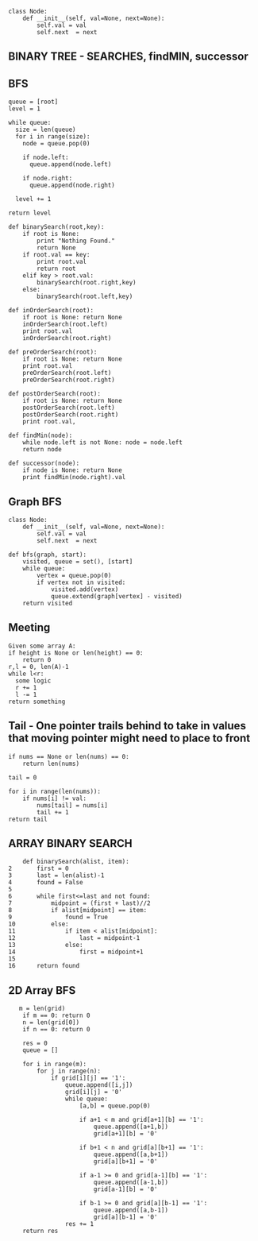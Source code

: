 ```
class Node:
    def __init__(self, val=None, next=None):
        self.val = val
        self.next  = next
```

## BINARY TREE - SEARCHES, findMIN, successor

## BFS

```
queue = [root]
level = 1

while queue:
  size = len(queue)
  for i in range(size):
    node = queue.pop(0)
    
    if node.left:
      queue.append(node.left)
      
    if node.right:
      queue.append(node.right)
     
  level += 1

return level
```

```
def binarySearch(root,key):
	if root is None:
		print "Nothing Found."
		return None
	if root.val == key:
		print root.val
		return root
	elif key > root.val:
		binarySearch(root.right,key)
	else:
		binarySearch(root.left,key)

def inOrderSearch(root):
	if root is None: return None
	inOrderSearch(root.left)
	print root.val
	inOrderSearch(root.right)

def preOrderSearch(root):
    if root is None: return None
    print root.val
    preOrderSearch(root.left)
    preOrderSearch(root.right)

def postOrderSearch(root):
    if root is None: return None
    postOrderSearch(root.left)
    postOrderSearch(root.right)
    print root.val,

def findMin(node):
	while node.left is not None: node = node.left
	return node

def successor(node):
	if node is None: return None
	print findMin(node.right).val
```

## Graph BFS

```
class Node:
    def __init__(self, val=None, next=None):
        self.val = val
        self.next  = next

def bfs(graph, start):
    visited, queue = set(), [start]
    while queue:
        vertex = queue.pop(0)
        if vertex not in visited:
            visited.add(vertex)
            queue.extend(graph[vertex] - visited)
    return visited
```

## Meeting
```
Given some array A:
if height is None or len(height) == 0:
    return 0
r,l = 0, len(A)-1
while l<r:
  some logic
  r += 1
  l -= 1
return something
```

## Tail - One pointer trails behind to take in values that moving pointer might need to place to front
```
if nums == None or len(nums) == 0:
    return len(nums)

tail = 0

for i in range(len(nums)):
    if nums[i] != val:
        nums[tail] = nums[i]
        tail += 1
return tail
```

## ARRAY BINARY SEARCH
```
	def binarySearch(alist, item):
2	    first = 0
3	    last = len(alist)-1
4	    found = False
5	
6	    while first<=last and not found:
7	        midpoint = (first + last)//2
8	        if alist[midpoint] == item:
9	            found = True
10	        else:
11	            if item < alist[midpoint]:
12	                last = midpoint-1
13	            else:
14	                first = midpoint+1
15	
16	    return found
```

## 2D Array BFS

       m = len(grid)
        if m == 0: return 0
        n = len(grid[0])
        if n == 0: return 0
        
        res = 0
        queue = []
        
        for i in range(m):
            for j in range(n):
                if grid[i][j] == '1':
                    queue.append([i,j])
                    grid[i][j] = '0'
                    while queue:
                        [a,b] = queue.pop(0)

                        if a+1 < m and grid[a+1][b] == '1':
                            queue.append([a+1,b])
                            grid[a+1][b] = '0'
                        
                        if b+1 < n and grid[a][b+1] == '1':
                            queue.append([a,b+1])
                            grid[a][b+1] = '0'                        
                        
                        if a-1 >= 0 and grid[a-1][b] == '1':
                            queue.append([a-1,b])
                            grid[a-1][b] = '0'
                            
                        if b-1 >= 0 and grid[a][b-1] == '1':
                            queue.append([a,b-1])
                            grid[a][b-1] = '0'
                    res += 1
        return res

